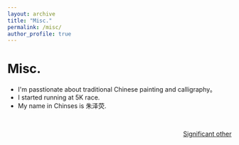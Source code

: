 ```yaml
---
layout: archive
title: "Misc."
permalink: /misc/
author_profile: true
---
```


Misc.
======
* I'm passtionate about traditional Chinese painting and calligraphy。
* I started running at 5K race.
* My name in Chinses is 朱泽荧.

&nbsp;  
<p style="text-align:right;"><a href="https://tyxiong23.github.io/">Significant other</a></p>
